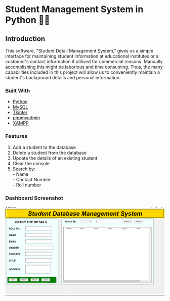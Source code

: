 # Student Management System in Python 👩‍🏫

## Introduction
<p> This software, "Student Detail Management System," gives us a simple interface for maintaining student information at educational institutes or a customer's contact information if utilised for commercial reasons. Manually accomplishing this might be laborious and time consuming. Thus, the many capabilities included in this project will allow us to conveniently maintain a student's background details and personal information. </p>

### Built With

* [Python](https://www.python.org/)
* [MySQL](https://dev.mysql.com/doc/)
* [Tkinter](https://docs.python.org/3/library/tk.html)
* [phpmyadmin](https://www.phpmyadmin.net/docs/)
* [XAMPP](https://www.apachefriends.org/docs/)

### Features
1. Add a student to the database
2. Delete a student from the database
3. Update the details of an existing student
4. Clear the console
5. Search by: <br>
        - Name <br>
        - Contact Number <br>
        - Roll number

### Dashboard Screenshot
![ML](./student.png)


 




